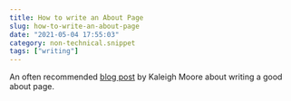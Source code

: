 ```yaml
---
title: How to write an About Page
slug: how-to-write-an-about-page
date: "2021-05-04 17:55:03"
category: non-technical.snippet
tags: ["writing"]
---
```


An often recommended [blog post](https://www.kaleighmoore.com/blog/2020/5/14/how-to-write-a-stellar-about-page) by Kaleigh Moore about writing a good about page.
